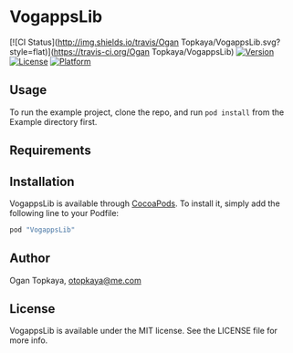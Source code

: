 # VogappsLib

[![CI Status](http://img.shields.io/travis/Ogan Topkaya/VogappsLib.svg?style=flat)](https://travis-ci.org/Ogan Topkaya/VogappsLib)
[![Version](https://img.shields.io/cocoapods/v/VogappsLib.svg?style=flat)](http://cocoapods.org/pods/VogappsLib)
[![License](https://img.shields.io/cocoapods/l/VogappsLib.svg?style=flat)](http://cocoapods.org/pods/VogappsLib)
[![Platform](https://img.shields.io/cocoapods/p/VogappsLib.svg?style=flat)](http://cocoapods.org/pods/VogappsLib)

## Usage

To run the example project, clone the repo, and run `pod install` from the Example directory first.

## Requirements

## Installation

VogappsLib is available through [CocoaPods](http://cocoapods.org). To install
it, simply add the following line to your Podfile:

```ruby
pod "VogappsLib"
```

## Author

Ogan Topkaya, otopkaya@me.com

## License

VogappsLib is available under the MIT license. See the LICENSE file for more info.
